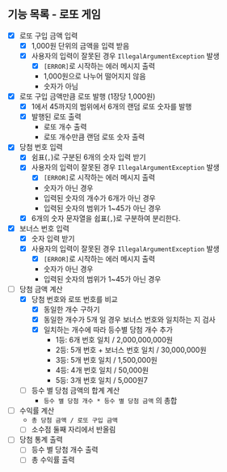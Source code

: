 기능 목록 - 로또 게임 
---

- [X] 로또 구입 금액 입력  
  - [X] 1,000원 단위의 금액을 입력 받음
  - [X] 사용자의 입력이 잘못된 경우 `IllegalArgumentException` 발생
    - [X] `[ERROR]`로 시작하는 에러 메시지 출력
    - 1,000원으로 나누어 떨어지지 않음
    - 숫자가 아님     
        

- [X] 로또 구입 금액만큼 로또 발행 (1장당 1,000원)
  - [X] 1에서 45까지의 범위에서 6개의 랜덤 로또 숫자를 발행
  - [X] 발행된 로또 출력
    - 로또 개수 출력
    - 로또 개수만큼 랜덤 로또 숫자 출력
     

- [X] 당첨 번호 입력
  - [X] 쉼표(`,`)로 구분된 6개의 숫자 입력 받기
  - [X] 사용자의 입력이 잘못된 경우 `IllegalArgumentException` 발생
     - [X] `[ERROR]`로 시작하는 에러 메시지 출력
     - 숫자가 아닌 경우 
     - 입력된 숫자의 개수가 6개가 아닌 경우 
     - 입력된 숫자의 범위가 1~45가 아닌 경우
  - [X] 6개의 숫자 문자열을 쉽표(`,`)로 구분하여 분리한다. 

- [X] 보너스 번호 입력
  - [X] 숫자 입력 받기
  - [X] 사용자의 입력이 잘못된 경우 `IllegalArgumentException` 발생
      - [X] `[ERROR]`로 시작하는 에러 메시지 출력
      - 숫자가 아닌 경우 
      - 입력된 숫자의 범위가 1~45가 아닌 경우
  

- [ ] 당첨 금액 계산
  - [X] 당첨 번호와 로또 번호를 비교
    - [X] 동일한 개수 구하기 
    - [X] 동일한 개수가 5개 일 경우 보너스 번호와 일치하는 지 검사
    - [X] 일치하는 개수에 따라 등수별 당첨 개수 추가 
      - 1등: 6개 번호 일치 / 2,000,000,000원
      - 2등: 5개 번호 + 보너스 번호 일치 / 30,000,000원
      - 3등: 5개 번호 일치 / 1,500,000원
      - 4등: 4개 번호 일치 / 50,000원
      - 5등: 3개 번호 일치 / 5,000원7
  - [ ] 등수 별 당첨 금액의 합계 계산
    - `등수 별 당첨 개수 * 등수 별 당첨 금액` 의 총합


- [ ] 수익률 계산
  - `총 당첨 금액 / 로또 구입 금액`
  - [ ] 소수점 둘째 자리에서 반올림

- [ ] 당첨 통계 출력
  - [ ] 등수 별 당첨 개수 출력
  - [ ] 총 수익률 출력